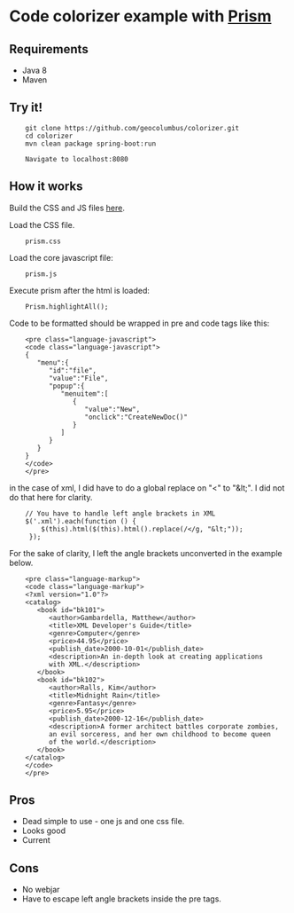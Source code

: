 # Code colorizer example with [Prism](http://prismjs.com/)

## Requirements

* Java 8
* Maven

## Try it!

        git clone https://github.com/geocolumbus/colorizer.git
        cd colorizer
        mvn clean package spring-boot:run

        Navigate to localhost:8080

## How it works

Build the CSS and JS files [here](http://prismjs.com/download.html).

Load the CSS file.

        prism.css
        
Load the core javascript file:

        prism.js

Execute prism after the html is loaded:

        Prism.highlightAll();
       
Code to be formatted should be wrapped in pre and code tags like this:

        <pre class="language-javascript">
        <code class="language-javascript">
        {  
           "menu":{  
              "id":"file",
              "value":"File",
              "popup":{  
                 "menuitem":[  
                    {  
                       "value":"New",
                       "onclick":"CreateNewDoc()"
                    }
                 ]
              }
           }
        }
        </code>
        </pre>
        
in the case of xml, I did have to do a global replace on "<" to "&amp;lt;". I did not do that here for clarity.

        // You have to handle left angle brackets in XML
        $('.xml').each(function () {
            $(this).html($(this).html().replace(/</g, "&lt;"));
         });

For the sake of clarity, I left the angle brackets unconverted in the example below.

        <pre class="language-markup">
        <code class="language-markup">
        <?xml version="1.0"?>
        <catalog>
           <book id="bk101">
              <author>Gambardella, Matthew</author>
              <title>XML Developer's Guide</title>
              <genre>Computer</genre>
              <price>44.95</price>
              <publish_date>2000-10-01</publish_date>
              <description>An in-depth look at creating applications 
              with XML.</description>
           </book>
           <book id="bk102">
              <author>Ralls, Kim</author>
              <title>Midnight Rain</title>
              <genre>Fantasy</genre>
              <price>5.95</price>
              <publish_date>2000-12-16</publish_date>
              <description>A former architect battles corporate zombies, 
              an evil sorceress, and her own childhood to become queen 
              of the world.</description>
           </book>
        </catalog>
        </code>
        </pre>

## Pros

* Dead simple to use - one js and one css file.
* Looks good
* Current

## Cons

* No webjar 
* Have to escape left angle brackets inside the pre tags.

